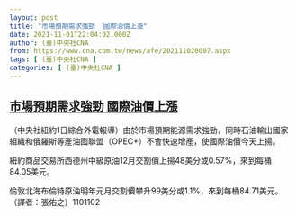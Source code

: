 ```yaml
---
layout: post
title: "市場預期需求強勁  國際油價上漲"
date: 2021-11-01T22:04:02.000Z
author: (臺)中央社CNA
from: https://www.cna.com.tw/news/afe/202111020007.aspx
tags: [ (臺)中央社CNA ]
categories: [ (臺)中央社CNA ]
---
```

<!--1635804242000-->
[市場預期需求強勁  國際油價上漲](https://www.cna.com.tw/news/afe/202111020007.aspx)
------

<div>
<div></div><div><p>（中央社紐約1日綜合外電報導）由於市場預期能源需求強勁，同時石油輸出國家組織和俄羅斯等產油國聯盟（OPEC+）不會快速增產，使國際油價今天上揚。</p><p>紐約商品交易所西德州中級原油12月交割價上揚48美分或0.57%，來到每桶84.05美元。</p><p>倫敦北海布倫特原油明年元月交割價攀升99美分或1.1%，來到每桶84.71美元。（譯者：張佑之）1101102</p></div>
</div>
